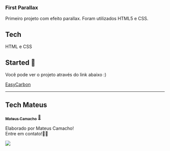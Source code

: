 ### First Parallax
Primeiro projeto com efeito parallax. Foram utilizados HTML5 e CSS.

## Tech

HTML e CSS

## Started 🔔 

Você pode ver o projeto através do link abaixo :)

<a href="http://firstParallax.herokuapp.com/" target="_blank" alt="">EasyCarbon</a>

---
## Tech Mateus

<a href="https://www.linkedin.com/in/mateus-camacho-8a2b71183/">
 <!-- <img style="border-radius: 50%;" src="" width="100px;" alt=""/> -->
 <!-- <br /> -->
 <sub><b>Mateus Camacho</b></sub></a>  <a href="https://www.linkedin.com/in/mateus-camacho-8a2b71183/" title="LinkedIn">🚀</a>


Elaborado por Mateus Camacho!
<br> Entre em contato!👋🏽 </br>


 <div> 
  <a href="https://www.linkedin.com/in/mateus-camacho-8a2b71183/" target="_blank"><img src="https://img.shields.io/badge/-LinkedIn-%230077B5?style=for-the-badge&logo=linkedin&logoColor=white" target="_blank"></a> 
</div>